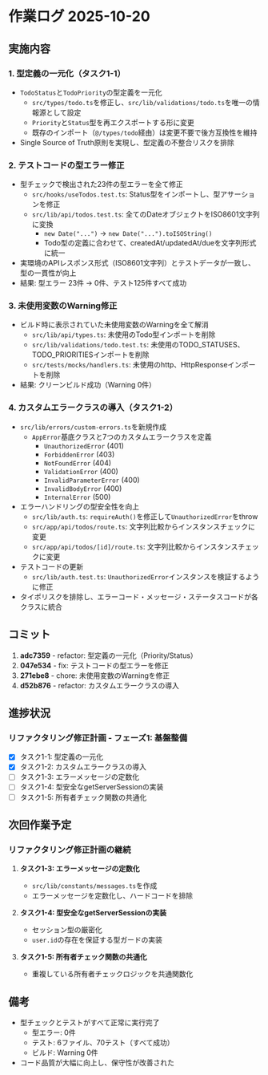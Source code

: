 # 作業ログ 2025-10-20

## 実施内容

### 1. 型定義の一元化（タスク1-1）

- `TodoStatus`と`TodoPriority`の型定義を一元化
  - `src/types/todo.ts`を修正し、`src/lib/validations/todo.ts`を唯一の情報源として設定
  - `Priority`と`Status`型を再エクスポートする形に変更
  - 既存のインポート（`@/types/todo`経由）は変更不要で後方互換性を維持
- Single Source of Truth原則を実現し、型定義の不整合リスクを排除

### 2. テストコードの型エラー修正

- 型チェックで検出された23件の型エラーを全て修正
  - `src/hooks/useTodos.test.ts`: Status型をインポートし、型アサーションを修正
  - `src/lib/api/todos.test.ts`: 全てのDateオブジェクトをISO8601文字列に変換
    - `new Date("...")` → `new Date("...").toISOString()`
    - Todo型の定義に合わせて、createdAt/updatedAt/dueを文字列形式に統一
- 実環境のAPIレスポンス形式（ISO8601文字列）とテストデータが一致し、型の一貫性が向上
- 結果: 型エラー 23件 → 0件、テスト125件すべて成功

### 3. 未使用変数のWarning修正

- ビルド時に表示されていた未使用変数のWarningを全て解消
  - `src/lib/api/types.ts`: 未使用のTodo型インポートを削除
  - `src/lib/validations/todo.test.ts`: 未使用のTODO_STATUSES、TODO_PRIORITIESインポートを削除
  - `src/tests/mocks/handlers.ts`: 未使用のhttp、HttpResponseインポートを削除
- 結果: クリーンビルド成功（Warning 0件）

### 4. カスタムエラークラスの導入（タスク1-2）

- `src/lib/errors/custom-errors.ts`を新規作成
  - `AppError`基底クラスと7つのカスタムエラークラスを定義
    - `UnauthorizedError` (401)
    - `ForbiddenError` (403)
    - `NotFoundError` (404)
    - `ValidationError` (400)
    - `InvalidParameterError` (400)
    - `InvalidBodyError` (400)
    - `InternalError` (500)
- エラーハンドリングの型安全性を向上
  - `src/lib/auth.ts`: `requireAuth()`を修正して`UnauthorizedError`をthrow
  - `src/app/api/todos/route.ts`: 文字列比較からインスタンスチェックに変更
  - `src/app/api/todos/[id]/route.ts`: 文字列比較からインスタンスチェックに変更
- テストコードの更新
  - `src/lib/auth.test.ts`: `UnauthorizedError`インスタンスを検証するように修正
- タイポリスクを排除し、エラーコード・メッセージ・ステータスコードが各クラスに統合

## コミット

1. **adc7359** - refactor: 型定義の一元化（Priority/Status）
2. **047e534** - fix: テストコードの型エラーを修正
3. **271ebe8** - chore: 未使用変数のWarningを修正
4. **d52b876** - refactor: カスタムエラークラスの導入

## 進捗状況

### リファクタリング修正計画 - フェーズ1: 基盤整備

- [x] タスク1-1: 型定義の一元化
- [x] タスク1-2: カスタムエラークラスの導入
- [ ] タスク1-3: エラーメッセージの定数化
- [ ] タスク1-4: 型安全なgetServerSessionの実装
- [ ] タスク1-5: 所有者チェック関数の共通化

## 次回作業予定

### リファクタリング修正計画の継続

1. **タスク1-3: エラーメッセージの定数化**
   - `src/lib/constants/messages.ts`を作成
   - エラーメッセージを定数化し、ハードコードを排除

2. **タスク1-4: 型安全なgetServerSessionの実装**
   - セッション型の厳密化
   - `user.id`の存在を保証する型ガードの実装

3. **タスク1-5: 所有者チェック関数の共通化**
   - 重複している所有者チェックロジックを共通関数化

## 備考

- 型チェックとテストがすべて正常に実行完了
  - 型エラー: 0件
  - テスト: 6ファイル、70テスト（すべて成功）
  - ビルド: Warning 0件
- コード品質が大幅に向上し、保守性が改善された
